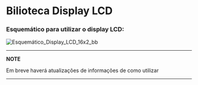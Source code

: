 # Bilioteca Display LCD

### Esquemático para utilizar o display LCD: 
![Esquemático_Display_LCD_16x2_bb](https://user-images.githubusercontent.com/41307385/140650602-94010fbc-0c13-4c4f-9915-cc44724a9752.png)

---
**NOTE**

Em breve haverá atualizações de informações de como utilizar

---
